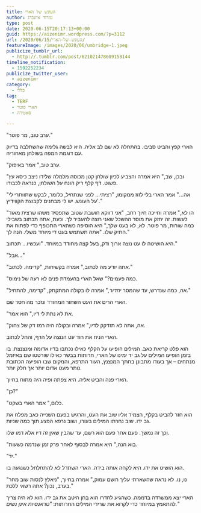 ```yaml
---
title: העונש של הארי
author: נמרוד איזנברג
type: post
date: 2020-06-15T20:17:13+00:00
guid: https://aizenimr.wordpress.com/?p=3112
url: /2020/06/15/העונש-של-הארי/
featureImage: /images/2020/06/umbridge-1.jpeg
publicize_tumblr_url:
  - http://.tumblr.com/post/621021478609158144
timeline_notification:
  - 1592252234
publicize_twitter_user:
  - aizenimr
category:
  - כללי
tag:
  - TERF
  - הארי פוטר
  - סאטירה

---
```

"ערב טוב, מר פוטר."

הארי קפץ והביט סביבו. בהתחלה לא שם לב אליה. היא לבשה גלימה שהשתלבה בדיוק עם דוגמת המפה בשולחן מאחוריה.

"ערב טוב," אמר באיפוק.

"ובכן, שב," היא אמרה והצביע לכיון שולחן קטן מכוסה מלמלה שלידו ניצב כיסא עץ פשוט. דף קלף ריק הונח על השולחן, כנראה לכבודו.

"אה&#8230;" אמר הארי בלי לזוז ממקומו, "רציתי&#8230; לפני שנתחיל, כלומר, לבקש שתוותרי לי על העונש. יש לי מבחנים לקבוצת הקווידיץ'."

"הו לא," אמרה וחייכה חיוך רחב, "אני דווקא חושבת שטוב שתפסיד משהו שרצית מאוד לעשות. זה יחזק את מוסר ההשכל שאני רוצה להעביר לך. וכעת, אתה תכתוב בשבילי כמה שורות, מר פוטר. לא, לא בעט שלך," היא הוסיפה כשהארי התכופף כדי לפתוח את התיק שלו. "אתה תשתמש בעט די מיוחד משלי. הנה לך."

היא הושיטה לו עט נוצה ארוך ודק, בעל קצה מחודד במיוחד. "ועכשיו&#8230; תכתוב."

"אבל&#8230;"

"אתה יודע מה לכתוב," אמרה בקשיחות, "קדימה. לכתוב."

"כמה פעמים?" שאל הארי בהעמדת פנים לא רעה של נימוס.

"אה, כמה שנדרש, עד שהמסר _יחדור,_" אמרה לו בקולה המתקתק, "קדימה, להתחיל."

הארי הרים את העט השחור המחודד ונזכר מה חסר שם.

"את לא נתת לי דיו," הוא אמר.

"אה, אתה לא תזדקק לדיו," אמרה ובקולה היה רמז דק של צחוק.

הארי הניח את חוד עט הנוצה על הדף, והחל לכתוב.

הוא פלט קריאת כאב. המילים הופיעו על הקלף כאילו נכתבו בדיו אדומה ומנצנצת. בו בזמן הופיעו המילים על גב יד ימינו של הארי, חרותות בבשר כאילו שורטטו שם באיזמל מנתחים &#8211; אך בעודו מתבונן בחתך המנצנץ, העור התרפא, והמקום שבו הופיעה הכתובת נותר מעט אדום יותר אך חלק יותר.

הארי פנה והביט אליה. היא צפתה ופיה היה מתוח בחיוך.

"כן?"

"כלום," אמר הארי בשקט.

הוא חזר להביט בקלף, הצמיד אליו שוב את העט, והרגיש בפעם השנייה כאב מפלח את גב ידו. שוב נחרתו המילים בעורו, ושוב נרפא הפצע תוך כמה שניות.

וכך זה נמשך. פעם אחר פעם הוא רשם, עד שהבין שאין זה דיו אלא דמו שלו.

"בוא הנה," היא אמרה לבסוף לאחר פרק זמן שנדמה כשעות.

"יד."

הוא הושיט את ידו. היא לקחה אותה בידה. הארי השתדל לא להתחלחל כשנגעה בו.

"נו, נו. לא נראה שהשארתי עליך רושם עמוק," אמרה בחיוך, "ניאלץ לנסות שוב מחר בערב, נכון? אתה רשאי ללכת."

הארי יצא ממשרדה בדממה. כשהגיע לחדרו הוא בחן היטב את גב ידו. הוא לא היה צריך להתאמץ במיוחד כדי לקרוא את שרידי המילים החרותות: _"טראנסיות אינן נשים."_